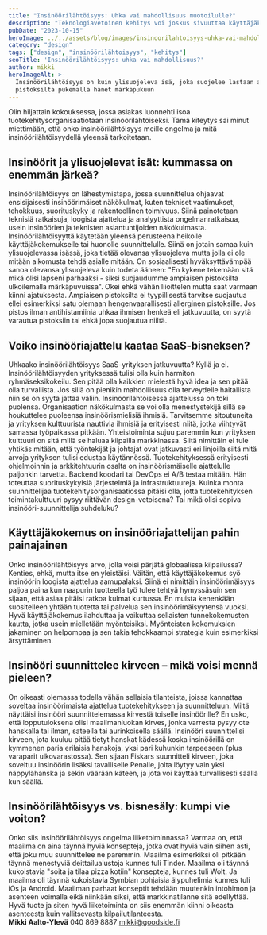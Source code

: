 ```yaml
---
title: "Insinöörilähtöisyys: Uhka vai mahdollisuus muotoilulle?"
description: "Teknologiavetoinen kehitys voi joskus sivuuttaa käyttäjäkokemuksen. Miten insinöörilähtöisyys vaikuttaa muotoiluun ja miten design ja teknologia voivat toimia paremmin yhdessä?"
pubDate: "2023-10-15"
heroImage: ../../assets/blog/images/insinoorilahtoisyys-uhka-vai-mahdollisuus/featured.webp
category: "design"
tags: ["design", "insinöörilähtoisyys", "kehitys"]
seoTitle: 'Insinöörilähtöisyys: uhka vai mahdollisuus?'
author: mikki
heroImageAlt: >-
  Insinöörilähtöisyys on kuin ylisuojeleva isä, joka suojelee lastaan ampiaisen
  pistoksilta pukemalla hänet märkäpukuun
---
```


Olin hiljattain kokouksessa, jossa asiakas luonnehti isoa tuotekehitysorganisaatiotaan insinöörilähtöiseksi. Tämä kiteytys sai minut miettimään, että onko insinöörilähtöisyys meille ongelma ja mitä insinöörilähtöisyydellä yleensä tarkoitetaan.

## Insinöörit ja ylisuojelevat isät: kummassa on enemmän järkeä?

Insinöörilähtöisyys on lähestymistapa, jossa suunnittelua ohjaavat ensisijaisesti insinöörimäiset näkökulmat, kuten tekniset vaatimukset, tehokkuus, suorituskyky ja rakenteellinen toimivuus. Siinä painotetaan teknisiä ratkaisuja, loogista ajattelua ja analyyttista ongelmanratkaisua, usein insinöörien ja teknisten asiantuntijoiden näkökulmasta. Insinöörilähtöisyyttä käytetään yleensä perusteena heikolle käyttäjäkokemukselle tai huonolle suunnittelulle. Siinä on jotain samaa kuin ylisuojelevassa isässä, joka tietää olevansa ylisuojeleva mutta jolla ei ole mitään aikomusta tehdä asialle mitään. On sosiaalisesti hyväksyttävämpää sanoa olevansa ylisuojeleva kuin todeta ääneen: "En kykene tekemään sitä mikä olisi lapseni parhaaksi - siksi suojaudumme ampiaisen pistoksilta ulkoilemalla märkäpuvuissa". Okei ehkä vähän liioittelen mutta saat varmaan kiinni ajatuksesta. Ampiaisen pistoksilta ei tyypillisestä tarvitse suojautua ellei esimerkiksi satu olemaan hengenvaarallisesti allerginen pistoksille. Jos pistos ilman antihistamiinia uhkaa ihmisen henkeä eli jatkuvuutta, on syytä varautua pistoksiin tai ehkä jopa suojautua niiltä.

## Voiko insinööriajattelu kaataa SaaS-bisneksen?

Uhkaako insinöörilähtöisyys SaaS-yrityksen jatkuvuutta? Kyllä ja ei. Insinöörilähtöisyyden yrityksessä tulisi olla kuin harmiton ryhmäseksikokeilu. Sen pitää olla kaikkien mielestä hyvä idea ja sen pitää olla turvallista. Jos sillä on pienikin mahdollisuus olla terveydelle haitallista niin se on syytä jättää väliin. Insinöörilähtöisessä ajattelussa on toki puolensa. Organisaation näkökulmasta se voi olla menestystekijä sillä se houkuttelee puoleensa insinöörismielisiä ihmisiä. Tarvitsemme sitoutuneita ja yrityksen kulttuurista nauttivia ihmisiä ja erityisesti niitä, jotka viihtyvät samassa työpaikassa pitkään. Yhteistoiminta sujuu paremmin kun yrityksen kulttuuri on sitä millä se haluaa kilpailla markkinassa. Siitä nimittäin ei tule yhtikäs mitään, että työntekijät ja johtajat ovat jatkuvasti eri linjoilla siitä mitä arvoja yrityksen tulisi edustaa käytännössä. Tuotekehityksessä erityisesti ohjelmoinnin ja arkkitehtuurin osalta on insinöörismäiselle ajattelulle paljonkin tarvetta. Backend koodari tai DevOps ei A/B testaa mitään. Hän toteuttaa suorituskykyisiä järjestelmiä ja infrastruktuureja. Kuinka monta suunnittelijaa tuotekehitysorganisaatiossa pitäisi olla, jotta tuotekehityksen toimintakulttuuri pysyy riittävän design-vetoisena? Tai mikä olisi sopiva insinööri-suunnittelija suhdeluku?

## Käyttäjäkokemus on insinööriajattelijan pahin painajainen

Onko insinöörilähtöisyys arvo, jolla voisi pärjätä globaalissa kilpailussa? Kenties, ehkä, mutta itse en yleistäisi. Väitän, että käyttäjäkokemus syö insinöörin loogista ajattelua aamupalaksi. Siinä ei nimittäin insinöörimäisyys paljoa paina kun naapurin tuotteella työ tulee tehtyä hymyssäsuin sen sijaan, että asiaa pitäisi ratkoa kulmat kurtussa. En muista kenenkään suositelleen yhtään tuotetta tai palvelua sen insinöörimäisyytensä vuoksi. Hyvä käyttäjäkokemus ilahduttaa ja vaikuttaa sellaisten tunnekokemusten kautta, jotka usein mielletään myönteisiksi. Myönteisten kokemuksien jakaminen on helpompaa ja sen takia tehokkaampi strategia kuin esimerkiksi ärsyttäminen.

## **Insinööri suunnittelee kirveen – mikä voisi mennä pieleen?**

On oikeasti olemassa todella vähän sellaisia tilanteista, joissa kannattaa soveltaa insinöörimaista ajattelua tuotekehitykseen ja suunnitteluun. Miltä näyttäisi insinööri suunnittelemassa kirvestä toiselle insinöörille? En usko, että lopputuloksena olisi maailmanluokan kirves, jonka varresta pysyy ote hanskalla tai ilman, sateella tai aurinkoisella säällä. Insinööri suunnittelisi kirveen, jota kuuluu pitää tietyt hanskat kädessä koska insinöörillä on kymmenen paria erilaisia hanskoja, yksi pari kuhunkin tarpeeseen (plus varaparit ulkovarastossa). Sen sijaan Fiskars suunnitteli kirveen, joka soveltuu insinöörin lisäksi tavalliselle Penalle, jolta löytyy vain yksi näppylähanska ja sekin väärään käteen, ja jota voi käyttää turvallisesti säällä kun säällä.

## **Insinöörilähtöisyys vs. bisnesäly: kumpi vie voiton?**

Onko siis insinöörilähtöisyys ongelma liiketoiminnassa? Varmaa on, että maailma on aina täynnä hyviä konsepteja, jotka ovat hyviä vain siihen asti, että joku muu suunnittelee ne paremmin. Maailma esimerkiksi oli pitkään täynnä menestyviä deittailualustoja kunnes tuli Tinder. Maailma oli täynnä kukoistavia "soita ja tilaa pizza kotiin" konsepteja, kunnes tuli Wolt. Ja maailma oli täynnä kukoistavia Symbian pohjaisia älypuhelimia kunnes tuli iOs ja Android. Maailman parhaat konseptit tehdään muutenkin intohimon ja asenteen voimalla eikä niinkään siksi, että markkinatilanne sitä edellyttää. Hyvä tuote ja siten hyvä liiketoiminta on siis enemmän kiinni oikeasta asenteesta kuin vallitsevasta kilpailutilanteesta.  
**Mikki Aalto-Ylevä** 040 869 8887 mikki@goodside.fi